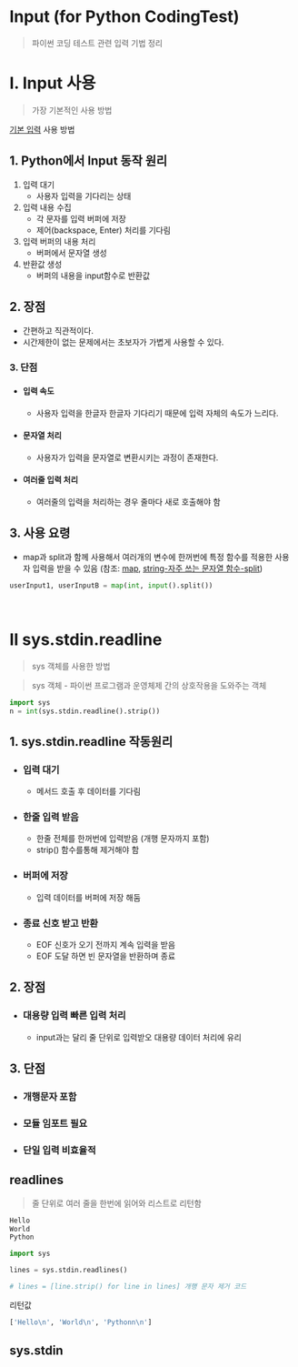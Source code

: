 # Input (for Python CodingTest)
> 파이썬 코딩 테스트 관련 입력 기법 정리

# I. Input 사용
> 가장 기본적인 사용 방법

[기본 입력](../../../Bassic-Programming-Syntaxes/Python/Input-Output.md) 사용 방법

## 1. Python에서 Input 동작 원리
1. 입력 대기
    - 사용자 입력을 기다리는 상태
2. 입력 내용 수집
    - 각 문자를 입력 버퍼에 저장
    - 제어(backspace, Enter) 처리를 기다림
3. 입력 버퍼의 내용 처리
    - 버퍼에서 문자열 생성
4. 반환값 생성
    - 버퍼의 내용을 input함수로 반환값

## 2. 장점
- 간편하고 직관적이다.
- 시간제한이 없는 문제에서는 초보자가 가볍게 사용할 수 있다.
### 3. 단점
- #### 입력 속도 
    - 사용자 입력을 한글자 한글자 기다리기 때문에 입력 자체의 속도가 느리다.
- #### 문자열 처리 
    - 사용자가 입력을 문자열로 변환시키는 과정이 존재한다.
- #### 여러줄 입력 처리 
    - 여러줄의 입력을 처리하는 경우 줄마다 새로 호출해야 함

##  3. 사용 요령
- map과 split과 함께 사용해서 여러개의 변수에 한꺼번에 특정 함수를 적용한 사용자 입력을 받을 수 있음
(참조: [map](), [string-자주 쓰는 문자열 함수-split](../../../Bassic-Programming-Syntaxes/Python/Data-Type/String.md))
```Python
userInput1, userInputB = map(int, input().split()) 
```

<br>

# II sys.stdin.readline
> sys 객체를 사용한 방법

> sys 객체 - 파이썬 프로그램과 운영체제 간의 상호작용을 도와주는 객체

```python
import sys
n = int(sys.stdin.readline().strip())
```

## 1. sys.stdin.readline 작동원리
- ### 입력 대기
    - 메서드 호출 후 데이터를 기다림
- ### 한줄 입력 받음
    - 한줄 전체를 한꺼번에 입력받음 (개행 문자까지 포함)
    - strip() 함수를통해 제거해야 함
- ### 버퍼에 저장 
    - 입력 데이터를 버퍼에 저장 해둠

- ### 종료 신호 받고 반환
    - EOF 신호가 오기 전까지 계속 입력을 받음
    - EOF 도달 하면 빈 문자열을 반환하며 종료

## 2. 장점 
- ### 대용량 입력 빠른 입력 처리
    - input과는 달리 줄 단위로 입력받오 대용량 데이터 처리에 유리

## 3. 단점
- ### 개행문자 포함
- ### 모듈 임포트 필요
- ### 단일 입력 비효율적



## readlines
> 줄 단위로 여러 줄을 한번에 읽어와 리스트로 리턴함

```python
Hello
World
Python
```

```python
import sys

lines = sys.stdin.readlines()

# lines = [line.strip() for line in lines] 개행 문자 제거 코드
```
리턴값
```python
['Hello\n', 'World\n', 'Pythonn\n']
```

## sys.stdin
> 

